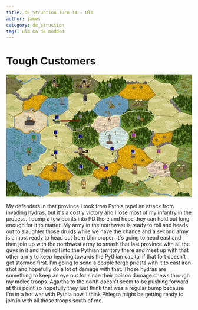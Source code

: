 ```yaml
---
title: DE_Struction Turn 14 - Ulm
author: james
category: de_struction
tags: ulm ma de modded
---
```


# Tough Customers

![Orders](/assets/images/ulm_14001.jpg)

My defenders in that province I took from Pythia repel an attack from invading hydras, but it's a costly victory and I lose most of my infantry in the process. I dump a few points into PD there and hope they can hold out long enough for it to matter. My army in the northwest is ready to roll and heads out to slaughter those druids while we have the chance and a second army is almost ready to head out from Ulm proper. It's going to head east and then join up with the northwest army to smash that last province with all the guys in it and then roll into the Pythian territory there and meet up with that other army to keep heading towards the Pythian capital if that fort doesn't get stormed first. I'm going to send a couple forge priests with it to cast iron shot and hopefully do a lot of damage with that. Those hydras are something to keep an eye out for since their poison damage chews through my melee troops. Agartha to the north doesn't seem to be pushing forward at this point so hopefully they just think that was a regular bump because I'm in a hot war with Pythia now. I think Phlegra might be getting ready to join in with all those troops south of me.

